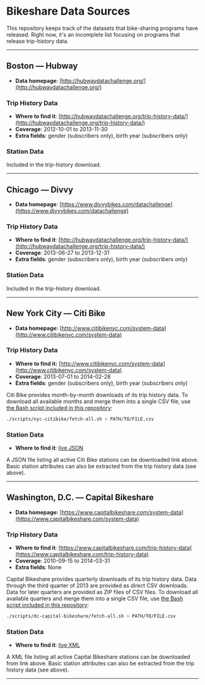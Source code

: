 # Bikeshare Data Sources

This repository keeps track of the datasets that bike-sharing programs have released. Right now, it's an incomplete list focusing on programs that release trip-history data.

---

## Boston — Hubway

- __Data homepage__: [http://hubwaydatachallenge.org/](http://hubwaydatachallenge.org/)

### Trip History Data

- __Where to find it__: [http://hubwaydatachallenge.org/trip-history-data/](http://hubwaydatachallenge.org/trip-history-data/)
- __Coverage__: 2012-10-01 to 2013-11-30
- __Extra fields__: gender (subscribers only), birth year (subscribers only)

### Station Data

Included in the trip-history download.

---

## Chicago — Divvy

- __Data homepage__: [https://www.divvybikes.com/datachallenge](https://www.divvybikes.com/datachallenge)

### Trip History Data

- __Where to find it__: [http://hubwaydatachallenge.org/trip-history-data/](http://hubwaydatachallenge.org/trip-history-data/)
- __Coverage__: 2013-06-27 to 2013-12-31
- __Extra fields__: gender (subscribers only), birth year (subscribers only)

### Station Data

Included in the trip-history download.

---

## New York City — Citi Bike

- __Data homepage:__ [http://www.citibikenyc.com/system-data](http://www.citibikenyc.com/system-data)

### Trip History Data

- __Where to find it:__ [http://www.citibikenyc.com/system-data](http://www.citibikenyc.com/system-data)
- __Coverage__: 2013-07-01 to 2014-02-28
- __Extra fields__: gender (subscribers only), birth year (subscribers only)

Citi Bike provides month-by-month downloads of its trip history data. To download all available months and merge them into a single CSV file, use [the Bash script included in this repository](scripts/nyc-citibike/fetch-all.sh):

```sh
./scripts/nyc-citibike/fetch-all.sh > PATH/TO/FILE.csv
```

### Station Data

- __Where to find it__: [live JSON](http://www.citibikenyc.com/stations/json)

A JSON file listing all active Citi Bike stations can be downloaded link above. Basic station attributes can also be extracted from the trip history data (see above).

---

## Washington, D.C. — Capital Bikeshare

- __Data homepage:__ [https://www.capitalbikeshare.com/system-data](https://www.capitalbikeshare.com/system-data)

### Trip History Data

- __Where to find it__: [https://www.capitalbikeshare.com/trip-history-data](https://www.capitalbikeshare.com/trip-history-data)
- __Coverage__: 2010-09-15 to 2014-03-31
- __Extra fields__: None

Capital Bikeshare provides quarterly downloads of its trip history data. Data through the third quarter of 2013 are provided as direct CSV downloads. Data for later quarters are provided as ZIP files of CSV files. To download all available quarters and merge them into a single CSV file, use [the Bash script included in this repository](scripts/dc-capital-bikeshare/fetch-all.sh):

```sh
./scripts/dc-capital-bikeshare/fetch-all.sh > PATH/TO/FILE.csv
```

### Station Data

- __Where to find it__: [live XML](https://www.capitalbikeshare.com/data/stations/bikeStations.xml)

A XML file listing all active Capital Bikeshare stations can be downloaded from link above. Basic station attributes can also be extracted from the trip history data (see above).

---
